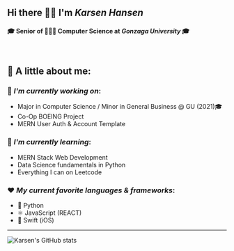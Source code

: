 ## Hi there 👋🏼 I'm *Karsen Hansen*
#### 🎓 Senior of 👨🏼‍💻 Computer Science at *Gonzaga University* 🎓

<br>


🔎 A little about me:  
--


### 🔭 *I'm currently working on*:
- Major in Computer Science / Minor in General Business @ GU (2021)🎓
- Co-Op BOEING Project
- MERN User Auth & Account Template


### 🌱 *I'm currently learning*: 
- MERN Stack Web Development
- Data Science fundamentals in Python
- Everything I can on Leetcode


### ❤️ *My current favorite languages & frameworks*:
- 🐍 Python 
- ⚛️ JavaScript (REACT)
- 🦅 Swift (iOS) 

----

![Karsen's GitHub stats](https://github-readme-stats.vercel.app/api?username=Karsenh&show_icons=true&theme=dracula)

